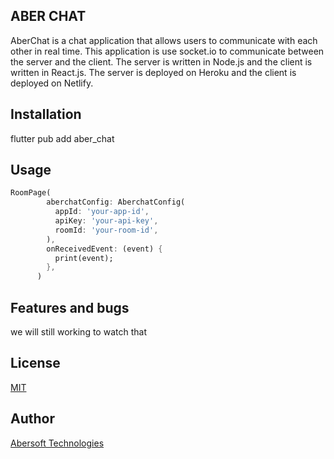## ABER CHAT

AberChat is a chat application that allows users to communicate with each other in real time. This
application is use socket.io to communicate between the server and the client. The server is written
in Node.js and the client is written in React.js. The server is deployed on Heroku and the client is
deployed on Netlify.


## Installation

flutter pub add aber_chat

## Usage

```dart
RoomPage(
        aberchatConfig: AberchatConfig(
          appId: 'your-app-id',
          apiKey: 'your-api-key',
          roomId: 'your-room-id',
        ),
        onReceivedEvent: (event) {
          print(event);
        },
      )
```

## Features and bugs
we will still working to watch that

## License
[MIT](https://choosealicense.com/licenses/mit/)

## Author
[Abersoft Technologies](https://abersoft.se)